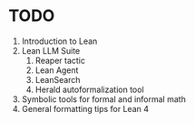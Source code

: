 # TODO

1. Introduction to Lean
2. Lean LLM Suite
    1. Reaper tactic
    2. Lean Agent
    3. LeanSearch
    4. Herald autoformalization tool
3. Symbolic tools for formal and informal math
4. General formatting tips for Lean 4